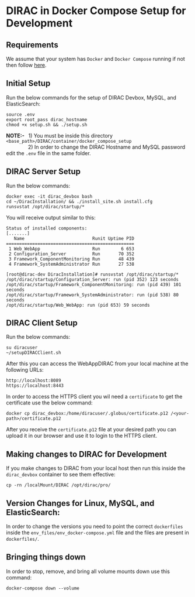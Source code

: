 # DIRAC in Docker Compose Setup for Development
## Requirements
We assume that your system has `Docker` and `Docker Compose` running if not then follow [here](https://www.docker.com/).
## Initial Setup 
Run the below commands for the setup of DIRAC Devbox, MySQL, and ElasticSearch:
```
source .env
export root_pass dirac_hostname
chmod +x setup.sh && ./setup.sh
```
**NOTE:-** &ensp;1) You must be inside this directory `<base_path>/DIRAC/container/docker_compose_setup` <br>
 &emsp;&emsp;&emsp;&emsp; 2) In order to change the DIRAC Hostname and MySQL password edit the `.env` file in the same folder.

## DIRAC Server Setup
Run the below commands:
```
docker exec -it dirac_devbox bash
cd ~/DiracInstallation/ && ./install_site.sh install.cfg
runsvstat /opt/dirac/startup/*
```

You will receive output similar to this:
```
Status of installed components:
[.......]
   Name                          Runit Uptime PID
=================================================
 1 Web_WebApp                    Run        6 653
 2 Configuration_Server          Run       70 352
 3 Framework_ComponentMonitoring Run       48 439
 4 Framework_SystemAdministrator Run       27 538

[root@dirac-dev DiracInstallation]# runsvstat /opt/dirac/startup/*
/opt/dirac/startup/Configuration_Server: run (pid 352) 123 seconds
/opt/dirac/startup/Framework_ComponentMonitoring: run (pid 439) 101 seconds
/opt/dirac/startup/Framework_SystemAdministrator: run (pid 538) 80 seconds
/opt/dirac/startup/Web_WebApp: run (pid 653) 59 seconds
```

## DIRAC Client Setup 
Run the below commands:
```
su diracuser
~/setupDIRACClient.sh
```

After this you can access the WebAppDIRAC from your local machine at the following URLs: 
```
http://localhost:8089
https://localhost:8443
```
In order to access the HTTPS client you wil need a `certificate` to get the certificate use the below command:
```
docker cp dirac_devbox:/home/diracuser/.globus/certificate.p12 /<your-path>/certificate.p12
```
After you receive the `certificate.p12` file at your desired path you can upload it in our browser and use it to login to the HTTPS client.

## Making changes to DIRAC for Development
If you make changes to DIRAC from your local host then run this inside the `dirac_devbox` container to see them effective:
```
cp -rn /localMount/DIRAC /opt/dirac/pro/
```

## Version Changes for Linux, MySQL, and ElasticSearch:
In order to change the versions you need to point the correct `dockerfiles` inside the `env_files/env_docker-compose.yml` file and the files are present in `dockerfiles/`.

## Bringing things down
In order to stop, remove, and bring all volume mounts down use this command:
```
docker-compose down --volume
```